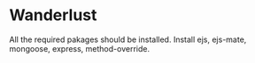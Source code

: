 # Wanderlust

All the required pakages should be installed. Install ejs, ejs-mate, mongoose, express, method-override. 
